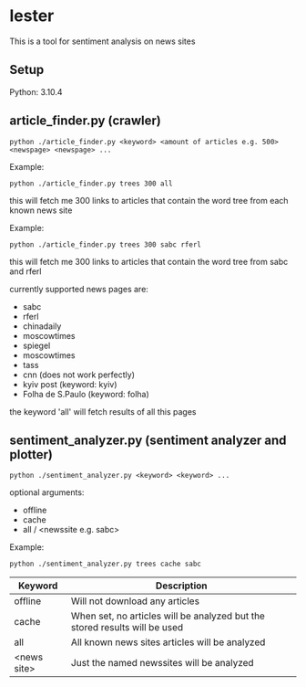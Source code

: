 # lester
This is a tool for sentiment analysis on news sites

## Setup
Python: 3.10.4

## article_finder.py (crawler)
    python ./article_finder.py <keyword> <amount of articles e.g. 500> <newspage> <newspage> ...

Example: 

    python ./article_finder.py trees 300 all

this will fetch me 300 links to articles that contain the word tree from each known news site

Example: 

    python ./article_finder.py trees 300 sabc rferl

this will fetch me 300 links to articles that contain the word tree from sabc and rferl

currently supported news pages are:

- sabc
- rferl
- chinadaily
- moscowtimes
- spiegel
- moscowtimes
- tass
- cnn (does not work perfectly)
- kyiv post (keyword: kyiv)
- Folha de S.Paulo (keyword: folha)
  
the keyword 'all' will fetch results of all this pages

## sentiment_analyzer.py (sentiment analyzer and plotter)
    python ./sentiment_analyzer.py <keyword> <keyword> ...
    
optional arguments:

- offline
- cache
- all / \<newssite e.g. sabc\>

Example: 

    python ./sentiment_analyzer.py trees cache sabc

| Keyword      | Description |
| ----------- | ----------- |
| offline      | Will not download any articles       |
| cache   | When set, no articles will be analyzed but the stored results will be used        |
| all   | All known news sites articles will be analyzed        |
| \<news site\>   | Just the named newssites will be analyzed        |

